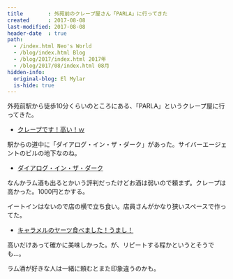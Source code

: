 ```yaml
---
title        : 外苑前のクレープ屋さん「PARLA」に行ってきた
created      : 2017-08-08
last-modified: 2017-08-08
header-date  : true
path:
  - /index.html Neo's World
  - /blog/index.html Blog
  - /blog/2017/index.html 2017年
  - /blog/2017/08/index.html 08月
hidden-info:
  original-blog: El Mylar
  is-hide: true
---
```


外苑前駅から徒歩10分くらいのところにある、「PARLA」というクレープ屋に行ってきた。

- [クレープです！高い！ｗ](https://www.instagram.com/p/BXOBH0VAJ9f/)

駅からの道中に「ダイアログ・イン・ザ・ダーク」があった。サイバーエージェントのビルの地下なのね。

- [ダイアログ・イン・ザ・ダーク](https://www.instagram.com/p/BXOAt14giwx/)

なんかラム酒も出るとかいう評判だったけどお酒は弱いので頼まず。クレープは高かった。1000円とかする。

イートインはないので店の横で立ち食い。店員さんがかなり狭いスペースで作ってた。

- [キャラメルのヤーツ食べました！うまし！](https://www.instagram.com/p/BXOBToPAuvO/)

高いだけあって確かに美味しかった。が、リピートする程かというとそうでも…。

ラム酒が好きな人は一緒に頼むとまた印象違うのかも。

